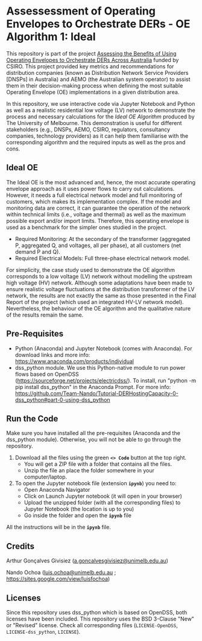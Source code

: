 # Assessessment of Operating Envelopes to Orchestrate DERs - OE Algorithm 1: Ideal

This repository is part of the project [Assessing the Benefits of Using Operating Envelopes to Orchestrate DERs Across Australia](https://electrical.eng.unimelb.edu.au/power-energy/projects/assessing-the-benefits-of-OEs-across-Australia) funded by CSIRO. This project provided key metrics and recommendations for distribution companies (known as Distribution Network Service Providers [DNSPs] in Australia) and AEMO (the Australian system operator) to assist them in their decision-making process when defining the most suitable Operating Envelope (OE) implementations in a given distribution area.

In this repository, we use interactive code via Jupyter Notebook and Python as well as a realistic residential low voltage (LV) network to demonstrate the process and necessary calculations for the *Ideal OE Algorithm* produced by The University of Melbourne. This demonstration is useful for different stakeholders (e.g., DNSPs, AEMO, CSIRO, regulators, consultancy companies, technology providers) as it can help them familiarise with the corresponding algorithm and the required inputs as well as the pros and cons.

## Ideal OE
The Ideal OE is the most advanced and, hence, the most accurate operating envelope approach as it uses power flows to carry out calculations. However, it needs a full electrical network model and full monitoring of customers, which makes its implementation complex. If the model and monitoring data are correct, it can guarantee the operation of the network within technical limits (i.e., voltage and thermal) as well as the maximum possible export and/or import limits. Therefore, this operating envelope is used as a benchmark for the simpler ones studied in the project.
- Required Monitoring: At the secondary of the transformer (aggregated P, aggregated Q, and voltages, all per phase), at all customers (net demand P and Q).
- Required Electrical Models: Full three-phase electrical network model.

For simplicity, the case study used to demonstrate the OE algorithm corresponds to a low voltage (LV) network without modelling the upstream high voltage (HV) network. Although some adaptations have been made to ensure realistic voltage fluctuations at the distribution transformer of the LV network, the results are not exactly the same as those presented in the Final Report of the project (which used an integrated HV-LV network model). Nevertheless, the behaviour of the OE algorithm and the qualitative nature of the results remain the same.

## Pre-Requisites
- Python (Anaconda) and Jupyter Notebook (comes with Anaconda). For download links and more info: https://www.anaconda.com/products/individual
- dss_python module. We use this Python-native module to run power flows based on OpenDSS (https://sourceforge.net/projects/electricdss/). To install, run "python -m pip install dss_python" in the Anaconda Prompt. For more info: https://github.com/Team-Nando/Tutorial-DERHostingCapacity-0-dss_python#part-0-using-dss_python

## Run the Code
Make sure you have installed all the pre-requisites (Anaconda and the dss_python module). Otherwise, you will not be able to go through the repository.

1. Download all the files using the green **`<> Code`** button at the top right.
   - You will get a ZIP file with a folder that contains all the files.
   - Unzip the file an place the folder somewhere in your computer/laptop.
3. To open the Jupyter notebook file (extension **`ipynb`**) you need to:
   - Open Anaconda Navigator
   - Click on Launch Jupyter notebook (it will open in your browser)
   - Upload the unzipped folder (with all the corresponding files) to Jupyter Notebook (the location is up to you)
   - Go inside the folder and open the **`ipynb`** file

All the instructions will be in the **`ipynb`** file.

## Credits

Arthur Gonçalves Givisiez (a.goncalvesgivisiez@unimelb.edu.au)

Nando Ochoa (luis.ochoa@unimelb.edu.au ; https://sites.google.com/view/luisfochoa)

## Licenses

Since this repository uses dss_python which is based on OpenDSS, both licenses have been included. This repository uses the BSD 3-Clause "New" or "Revised" license. Check all corresponding files (`LICENSE-OpenDSS`, `LICENSE-dss_python`, `LICENSE`).

